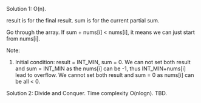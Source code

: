 Solution 1: O(n).

result is for the final result.
sum is for the current partial sum.

Go through the array. If sum + nums[i] < nums[i], it means we can just start from nums[i].

Note: 
1) Initial condition: result = INT_MIN, sum = 0.
We can not set both result and sum = INT_MIN as the nums[i] can be -1, thus INT_MIN+nums[i] lead to overflow.
We cannot set both result and sum = 0 as nums[i] can be all < 0.
 

Solution 2: Divide and Conquer. 
Time complexity O(nlogn).
TBD.


